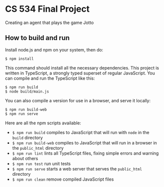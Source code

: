 # CS 534 Final Project

Creating an agent that plays the game Jotto

## How to build and run

Install node.js and npm on your system, then do:

```
$ npm install
```

This command should install all the necessary dependencies. This project is
written in TypeScript, a strongly typed superset of regular JavaScript. You can
compile and run the TypeScript like this:

```
$ npm run build
$ node build/main.js
```

You can also compile a version for use in a browser, and serve it locally:

```
$ npm run build-web
$ npm run serve
```

Here are all the npm scripts available:

  - `$ npm run build` compiles to JavaScript that will run with `node` in the
    `build` directory
  - `$ npm run build-web` compiles to JavaScript that will run in a browser
    in the `public_html` directory
  - `$ npm run lint` lints all TypeScript files, fixing simple errors and
    warning about others
  - `$ npm run test` run unit tests
  - `$ npm run serve` starts a web server that serves the `public_html`
    directory
  - `$ npm run clean` remove compiled JavaScript files
